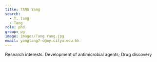 ```yaml
---
title: TANG Yang
search:
  - Y. Tang
  - Tang
role: phd
group: pg
image: images/Tang Yang.jpg
email: yangtang7-c@my.cityu.edu.hk
---
```


Research interests: Development of antimicrobial agents; Drug discovery
